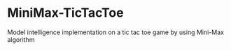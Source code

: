 # MiniMax-TicTacToe
Model intelligence implementation on a tic tac toe game by using Mini-Max algorithm
